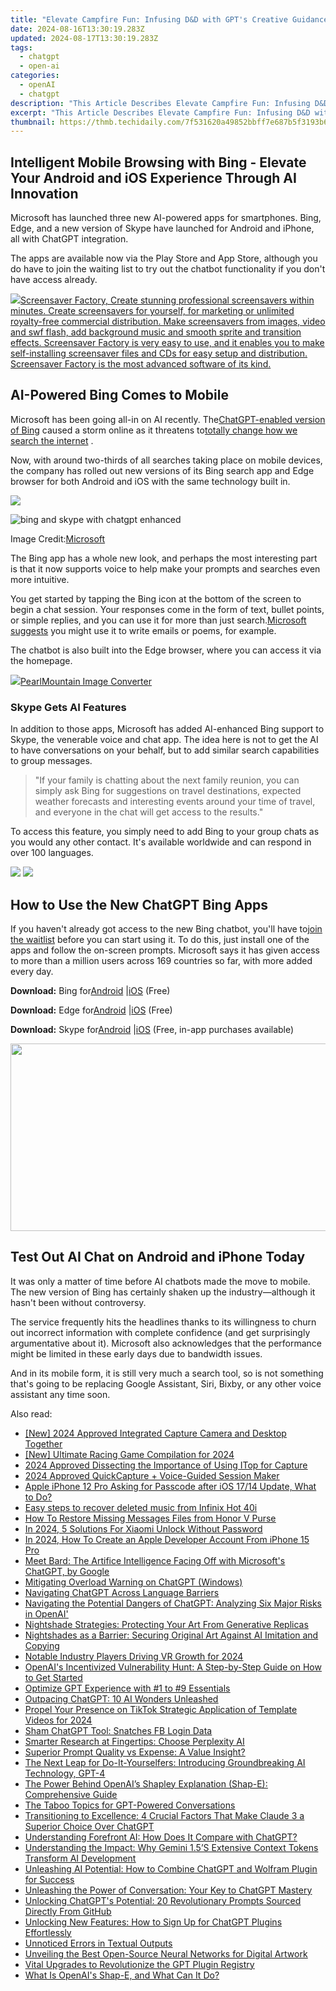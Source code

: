 ```yaml
---
title: "Elevate Campfire Fun: Infusing D&D with GPT's Creative Guidance"
date: 2024-08-16T13:30:19.283Z
updated: 2024-08-17T13:30:19.283Z
tags:
  - chatgpt
  - open-ai
categories:
  - openAI
  - chatgpt
description: "This Article Describes Elevate Campfire Fun: Infusing D&D with GPT's Creative Guidance"
excerpt: "This Article Describes Elevate Campfire Fun: Infusing D&D with GPT's Creative Guidance"
thumbnail: https://thmb.techidaily.com/7f531620a49852bbff7e687b5f3193b68bdfdcb0db935514f90e93325010d261.jpg
---
```


## Intelligent Mobile Browsing with Bing - Elevate Your Android and iOS Experience Through AI Innovation

 Microsoft has launched three new AI-powered apps for smartphones. Bing, Edge, and a new version of Skype have launched for Android and iPhone, all with ChatGPT integration.

 The apps are available now via the Play Store and App Store, although you do have to join the waiting list to try out the chatbot functionality if you don't have access already.

<!-- affiliate ads begin -->
<a href="https://secure.2checkout.com/order/checkout.php?PRODS=194977&QTY=1&AFFILIATE=108875&CART=1"><img src="https://www.blumentals.net/scrfactory/images/screensaver-software.png" border="0">Screensaver Factory, Create stunning professional screensavers within minutes. Create screensavers for yourself, for marketing or unlimited royalty-free commercial distribution. Make screensavers from images, video and swf flash, add background music and smooth sprite and transition effects. Screensaver Factory is very easy to use, and it enables you to make self-installing screensaver files and CDs for easy setup and distribution. Screensaver Factory is the most advanced software of its kind.</a>
<!-- affiliate ads end -->
## AI-Powered Bing Comes to Mobile

 Microsoft has been going all-in on AI recently. The[ChatGPT-enabled version of Bing](https://www.makeuseof.com/microsoft-bing-gets-chatgpt-ai/) caused a storm online as it threatens to[totally change how we search the internet](https://www.makeuseof.com/is-chatgpt-search-engine-threat/) .

 Now, with around two-thirds of all searches taking place on mobile devices, the company has rolled out new versions of its Bing search app and Edge browser for both Android and iOS with the same technology built in.

<!-- affiliate ads begin -->
<a href="https://shop.copernic.com/order/checkout.php?PRODS=41033101&QTY=1&AFFILIATE=108875&CART=1"><img src="https://secure.2checkout.com/images/merchant/8d30aa96e72440759f74bd2306c1fa3d/Copernic-2023-Affiliate-728x90-Elite.png" border="0"></a>
<!-- affiliate ads end -->
![bing and skype with chatgpt enhanced](https://static1.makeuseofimages.com/wordpress/wp-content/uploads/2023/02/bing-and-skype-with-chatgpt-enhanced.jpg)

 Image Credit:[Microsoft](https://blogs.microsoft.com/blog/2023/02/22/the-new-bing-preview-experience-arrives-on-bing-and-edge-mobile-apps-introducing-bing-now-in-skype/)

 The Bing app has a whole new look, and perhaps the most interesting part is that it now supports voice to help make your prompts and searches even more intuitive.

 You get started by tapping the Bing icon at the bottom of the screen to begin a chat session. Your responses come in the form of text, bullet points, or simple replies, and you can use it for more than just search.[Microsoft suggests](https://blogs.microsoft.com/blog/2023/02/22/the-new-bing-preview-experience-arrives-on-bing-and-edge-mobile-apps-introducing-bing-now-in-skype/) you might use it to write emails or poems, for example.

 The chatbot is also built into the Edge browser, where you can access it via the homepage.

<!-- affiliate ads begin -->
<a href="https://secure.2checkout.com/order/checkout.php?PRODS=4550420&QTY=1&AFFILIATE=108875&CART=1"><img src="https://www.pearlmountainsoft.com/n_img/product/pic/f_02.jpg" border="0">PearlMountain Image Converter</a>
<!-- affiliate ads end -->
### Skype Gets AI Features

 In addition to those apps, Microsoft has added AI-enhanced Bing support to Skype, the venerable voice and chat app. The idea here is not to get the AI to have conversations on your behalf, but to add similar search capabilities to group messages.

> "If your family is chatting about the next family reunion, you can simply ask Bing for suggestions on travel destinations, expected weather forecasts and interesting events around your time of travel, and everyone in the chat will get access to the results."

 To access this feature, you simply need to add Bing to your group chats as you would any other contact. It's available worldwide and can respond in over 100 languages.

<!-- affiliate ads begin -->
<a href="https://shop.manycam.com/order/checkout.php?PRODS=17727588&QTY=1&AFFILIATE=108875&CART=1"><img src="https://secure.avangate.com/images/merchant/8230bea7d54bcdf99cdfe85cb07313d5/mcaffbanner600x500.png" border="0"></a>
<a href="https://shop.manycam.com/order/checkout.php?PRODS=17727588&QTY=1&AFFILIATE=108875&CART=1"><img src="https://secure.avangate.com/images/merchant/8230bea7d54bcdf99cdfe85cb07313d5/Affiliates_300x250px_valentinesday.png" border="0"></a>
<!-- affiliate ads end -->
## How to Use the New ChatGPT Bing Apps

 If you haven't already got access to the new Bing chatbot, you'll have to[join the waitlist](https://www.makeuseof.com/try-bing-ai-powered-search-engine/) before you can start using it. To do this, just install one of the apps and follow the on-screen prompts. Microsoft says it has given access to more than a million users across 169 countries so far, with more added every day.

**Download:** Bing for[Android](https://www.anrdoezrs.net/links/7251228/type/dlg/sid/UUmuoUeUpU2022079/https://play.google.com/store/apps/details?id=com.microsoft.bing) |[iOS](https://apps.apple.com/us/app/microsoft-bing-search/id345323231) (Free)

**Download:** Edge for[Android](https://www.anrdoezrs.net/links/7251228/type/dlg/sid/UUmuoUeUpU2022079/https://play.google.com/store/apps/details?id=com.microsoft.emmx) |[iOS](https://apps.apple.com/us/app/microsoft-edge-web-browser/id1288723196) (Free)

**Download:** Skype for[Android](https://www.anrdoezrs.net/links/7251228/type/dlg/sid/UUmuoUeUpU2022079/https://play.google.com/store/apps/details?id=com.skype.raider) |[iOS](https://apps.apple.com/us/app/skype/id304878510) (Free, in-app purchases available)

<!-- affiliate ads begin -->
<a href="https://25home.pxf.io/c/5597632/2090698/16836" target="_top" id="2090698"><img src="//a.impactradius-go.com/display-ad/16836-2090698" border="0" alt="" width="720" height="300"/></a>
<!-- affiliate ads end -->
## Test Out AI Chat on Android and iPhone Today

 It was only a matter of time before AI chatbots made the move to mobile. The new version of Bing has certainly shaken up the industry—although it hasn't been without controversy.

 The service frequently hits the headlines thanks to its willingness to churn out incorrect information with complete confidence (and get surprisingly argumentative about it). Microsoft also acknowledges that the performance might be limited in these early days due to bandwidth issues.

 And in its mobile form, it is still very much a search tool, so is not something that's going to be replacing Google Assistant, Siri, Bixby, or any other voice assistant any time soon.


<ins class="adsbygoogle"
     style="display:block"
     data-ad-format="autorelaxed"
     data-ad-client="ca-pub-7571918770474297"
     data-ad-slot="1223367746"></ins>



<ins class="adsbygoogle"
     style="display:block"
     data-ad-client="ca-pub-7571918770474297"
     data-ad-slot="8358498916"
     data-ad-format="auto"
     data-full-width-responsive="true"></ins>

<span class="atpl-alsoreadstyle">Also read:</span>
<div><ul>
<li><a href="https://remote-screen-capture.techidaily.com/new-2024-approved-integrated-capture-camera-and-desktop-together/"><u>[New] 2024 Approved  Integrated Capture  Camera and Desktop Together</u></a></li>
<li><a href="https://desktop-recording.techidaily.com/new-ultimate-racing-game-compilation-for-2024/"><u>[New] Ultimate Racing Game Compilation for 2024</u></a></li>
<li><a href="https://on-screen-recording.techidaily.com/2024-approved-dissecting-the-importance-of-using-itop-for-capture/"><u>2024 Approved  Dissecting the Importance of Using ITop for Capture</u></a></li>
<li><a href="https://screen-recording.techidaily.com/2024-approved-quickcapture-plus-voice-guided-session-maker/"><u>2024 Approved  QuickCapture + Voice-Guided Session Maker</u></a></li>
<li><a href="https://ios-unlock.techidaily.com/apple-iphone-12-pro-asking-for-passcode-after-ios-1714-update-what-to-do-by-drfone-ios/"><u>Apple iPhone 12 Pro Asking for Passcode after iOS 17/14 Update, What to Do?</u></a></li>
<li><a href="https://phone-solutions.techidaily.com/easy-steps-to-recover-deleted-music-from-infinix-hot-40i-by-fonelab-android-recover-music/"><u>Easy steps to recover deleted music from Infinix Hot 40i</u></a></li>
<li><a href="https://blog-min.techidaily.com/how-to-restore-missing-messages-files-from-honor-v-purse-by-fonelab-android-recover-messages/"><u>How To  Restore Missing Messages Files from Honor V Purse</u></a></li>
<li><a href="https://unlock-android.techidaily.com/in-2024-5-solutions-for-xiaomi-unlock-without-password-by-drfone-android/"><u>In 2024, 5 Solutions For Xiaomi Unlock Without Password</u></a></li>
<li><a href="https://apple-account.techidaily.com/in-2024-how-to-create-an-apple-developer-account-from-iphone-15-pro-by-drfone-ios/"><u>In 2024, How To Create an Apple Developer Account From iPhone 15 Pro</u></a></li>
<li><a href="https://tech-revival.techidaily.com/meet-bard-the-artifice-intelligence-facing-off-with-microsofts-chatgpt-by-google/"><u>Meet Bard: The Artifice Intelligence Facing Off with Microsoft's ChatGPT, by Google</u></a></li>
<li><a href="https://tech-revival.techidaily.com/mitigating-overload-warning-on-chatgpt-windows/"><u>Mitigating Overload Warning on ChatGPT (Windows)</u></a></li>
<li><a href="https://tech-revival.techidaily.com/navigating-chatgpt-across-language-barriers/"><u>Navigating ChatGPT Across Language Barriers</u></a></li>
<li><a href="https://tech-revival.techidaily.com/navigating-the-potential-dangers-of-chatgpt-analyzing-six-major-risks-in-openai/"><u>Navigating the Potential Dangers of ChatGPT: Analyzing Six Major Risks in OpenAI'</u></a></li>
<li><a href="https://tech-revival.techidaily.com/nightshade-strategies-protecting-your-art-from-generative-replicas/"><u>Nightshade Strategies: Protecting Your Art From Generative Replicas</u></a></li>
<li><a href="https://tech-revival.techidaily.com/nightshades-as-a-barrier-securing-original-art-against-ai-imitation-and-copying/"><u>Nightshades as a Barrier: Securing Original Art Against AI Imitation and Copying</u></a></li>
<li><a href="https://extra-guidance.techidaily.com/notable-industry-players-driving-vr-growth-for-2024/"><u>Notable Industry Players Driving VR Growth for 2024</u></a></li>
<li><a href="https://tech-revival.techidaily.com/openais-incentivized-vulnerability-hunt-a-step-by-step-guide-on-how-to-get-started/"><u>OpenAI's Incentivized Vulnerability Hunt: A Step-by-Step Guide on How to Get Started</u></a></li>
<li><a href="https://tech-revival.techidaily.com/optimize-gpt-experience-with-1-to-9-essentials/"><u>Optimize GPT Experience with #1 to #9 Essentials</u></a></li>
<li><a href="https://tech-revival.techidaily.com/outpacing-chatgpt-10-ai-wonders-unleashed/"><u>Outpacing ChatGPT: 10 AI Wonders Unleashed</u></a></li>
<li><a href="https://tiktok-video-recordings.techidaily.com/propel-your-presence-on-tiktok-strategic-application-of-template-videos-for-2024/"><u>Propel Your Presence on TikTok  Strategic Application of Template Videos for 2024</u></a></li>
<li><a href="https://tech-revival.techidaily.com/sham-chatgpt-tool-snatches-fb-login-data/"><u>Sham ChatGPT Tool: Snatches FB Login Data</u></a></li>
<li><a href="https://tech-revival.techidaily.com/smarter-research-at-fingertips-choose-perplexity-ai/"><u>Smarter Research at Fingertips: Choose Perplexity AI</u></a></li>
<li><a href="https://tech-revival.techidaily.com/superior-prompt-quality-vs-expense-a-value-insight/"><u>Superior Prompt Quality vs Expense: A Value Insight?</u></a></li>
<li><a href="https://tech-revival.techidaily.com/the-next-leap-for-do-it-yourselfers-introducing-groundbreaking-ai-technology-gpt-4/"><u>The Next Leap for Do-It-Yourselfers: Introducing Groundbreaking AI Technology, GPT-4</u></a></li>
<li><a href="https://tech-revival.techidaily.com/the-power-behind-openais-shapley-explanation-shap-e-comprehensive-guide/"><u>The Power Behind OpenAI’s Shapley Explanation (Shap-E): Comprehensive Guide</u></a></li>
<li><a href="https://tech-revival.techidaily.com/the-taboo-topics-for-gpt-powered-conversations/"><u>The Taboo Topics for GPT-Powered Conversations</u></a></li>
<li><a href="https://tech-revival.techidaily.com/transitioning-to-excellence-4-crucial-factors-that-make-claude-3-a-superior-choice-over-chatgpt/"><u>Transitioning to Excellence: 4 Crucial Factors That Make Claude 3 a Superior Choice Over ChatGPT</u></a></li>
<li><a href="https://tech-revival.techidaily.com/understanding-forefront-ai-how-does-it-compare-with-chatgpt/"><u>Understanding Forefront AI: How Does It Compare with ChatGPT?</u></a></li>
<li><a href="https://tech-revival.techidaily.com/understanding-the-impact-why-gemini-15s-extensive-context-tokens-transform-ai-development/"><u>Understanding the Impact: Why Gemini 1.5’S Extensive Context Tokens Transform AI Development</u></a></li>
<li><a href="https://tech-revival.techidaily.com/unleashing-ai-potential-how-to-combine-chatgpt-and-wolfram-plugin-for-success/"><u>Unleashing AI Potential: How to Combine ChatGPT and Wolfram Plugin for Success</u></a></li>
<li><a href="https://tech-revival.techidaily.com/unleashing-the-power-of-conversation-your-key-to-chatgpt-mastery/"><u>Unleashing the Power of Conversation: Your Key to ChatGPT Mastery</u></a></li>
<li><a href="https://tech-revival.techidaily.com/unlocking-chatgpts-potential-20-revolutionary-prompts-sourced-directly-from-github/"><u>Unlocking ChatGPT's Potential: 20 Revolutionary Prompts Sourced Directly From GitHub</u></a></li>
<li><a href="https://tech-revival.techidaily.com/unlocking-new-features-how-to-sign-up-for-chatgpt-plugins-effortlessly/"><u>Unlocking New Features: How to Sign Up for ChatGPT Plugins Effortlessly</u></a></li>
<li><a href="https://tech-revival.techidaily.com/unnoticed-errors-in-textual-outputs/"><u>Unnoticed Errors in Textual Outputs</u></a></li>
<li><a href="https://tech-revival.techidaily.com/unveiling-the-best-open-source-neural-networks-for-digital-artwork/"><u>Unveiling the Best Open-Source Neural Networks for Digital Artwork</u></a></li>
<li><a href="https://tech-revival.techidaily.com/vital-upgrades-to-revolutionize-the-gpt-plugin-registry/"><u>Vital Upgrades to Revolutionize the GPT Plugin Registry</u></a></li>
<li><a href="https://tech-revival.techidaily.com/what-is-openais-shap-e-and-what-can-it-do/"><u>What Is OpenAI's Shap-E, and What Can It Do?</u></a></li>
</ul></div>
